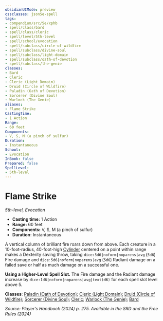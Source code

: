 ```yaml
---
obsidianUIMode: preview
cssclasses: json5e-spell
tags:
- compendium/src/5e/xphb
- spell/class/bard
- spell/class/cleric
- spell/level/5th-level
- spell/school/evocation
- spell/subclass/circle-of-wildfire
- spell/subclass/divine-soul
- spell/subclass/light-domain
- spell/subclass/oath-of-devotion
- spell/subclass/the-genie
classes:
- Bard
- Cleric
- Cleric (Light Domain)
- Druid (Circle of Wildfire)
- Paladin (Oath of Devotion)
- Sorcerer (Divine Soul)
- Warlock (The Genie)
aliases:
- Flame Strike
CastingTime: 
- 1 Action
Range:
- 60 feet
Components:
- V, S, M (a pinch of sulfur)
Duration:
- Instantaneous
School:
- Evocation
InBook: false
Prepared: false
SpellLevel:
- 5th-level
---
```

# Flame Strike
*5th-level, Evocation*  


- **Casting time:** 1 Action
- **Range:** 60 feet
- **Components:** V, S, M (a pinch of sulfur)
- **Duration:** Instantaneous

A vertical column of brilliant fire roars down from above. Each creature in a 10-foot-radius, 40-foot-high [Cylinder](/3-Mechanics/CLI/variant-rules/cylinder-area-of-effect-xphb.md) centered on a point within range makes a Dexterity saving throw, taking `dice:5d6|noform|noparens|avg` (`5d6`) Fire damage and `dice:5d6|noform|noparens|avg` (`5d6`) Radiant damage on a failed save or half as much damage on a successful one.

**Using a Higher-Level Spell Slot.** The Fire damage and the Radiant damage increase by `dice:1d6|noform|noparens|avg|text(d6)` for each spell slot level above 5.

**Classes**: [Paladin (Oath of Devotion)](/3-Mechanics/CLI/lists/list-spells-classes-oath-of-devotion-xphb.md "subclass=XPHB;class=XPHB"); [Cleric (Light Domain)](/3-Mechanics/CLI/lists/list-spells-classes-light-domain-xphb.md "subclass=XPHB;class=XPHB"); [Druid (Circle of Wildfire)](/3-Mechanics/CLI/lists/list-spells-classes-circle-of-wildfire-tce.md "subclass=TCE;class=XPHB"); [Sorcerer (Divine Soul)](/3-Mechanics/CLI/lists/list-spells-classes-divine-soul-xge.md "subclass=XGE;class=XPHB"); [Cleric](/3-Mechanics/CLI/lists/list-spells-classes-cleric.md); [Warlock (The Genie)](/3-Mechanics/CLI/lists/list-spells-classes-the-genie-tce.md "subclass=TCE;class=XPHB"); [Bard](/3-Mechanics/CLI/lists/list-spells-classes-bard.md)

*Source: Player's Handbook (2024) p. 275. Available in the <span title='Systems Reference Document (5.2)'>SRD</span> and the Free Rules (2024)*